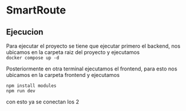 # SmartRoute

## Ejecucion
Para ejecutar el proyecto se tiene que ejecutar primero el backend, nos ubicamos en la carpeta raiz del proyecto y ejecutamos <br>
`docker compose up -d`

Posteriormente en otra terminal ejecutamos el frontend, para esto nos ubicamos en la carpeta frontend y ejecutamos <br>

`npm install modules` <br>
`npm run dev`

con esto ya se conectan los 2


